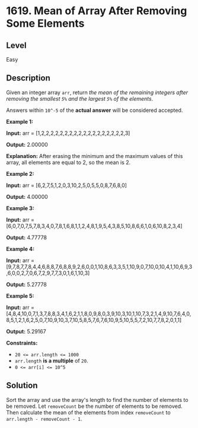 # 1619. Mean of Array After Removing Some Elements
## Level
Easy

## Description
Given an integer array `arr`, return *the mean of the remaining integers after removing the smallest `5%` and the largest `5%` of the elements*.

Answers within `10^-5` of the **actual answer** will be considered accepted.

**Example 1:**

**Input:** arr = [1,2,2,2,2,2,2,2,2,2,2,2,2,2,2,2,2,2,2,3]

**Output:** 2.00000

**Explanation:** After erasing the minimum and the maximum values of this array, all elements are equal to 2, so the mean is 2.

**Example 2:**

**Input:** arr = [6,2,7,5,1,2,0,3,10,2,5,0,5,5,0,8,7,6,8,0]

**Output:** 4.00000

**Example 3:**

**Input:** arr = [6,0,7,0,7,5,7,8,3,4,0,7,8,1,6,8,1,1,2,4,8,1,9,5,4,3,8,5,10,8,6,6,1,0,6,10,8,2,3,4]

**Output:** 4.77778

**Example 4:**

**Input:** arr = [9,7,8,7,7,8,4,4,6,8,8,7,6,8,8,9,2,6,0,0,1,10,8,6,3,3,5,1,10,9,0,7,10,0,10,4,1,10,6,9,3,6,0,0,2,7,0,6,7,2,9,7,7,3,0,1,6,1,10,3]

**Output:** 5.27778

**Example 5:**

**Input:** arr = [4,8,4,10,0,7,1,3,7,8,8,3,4,1,6,2,1,1,8,0,9,8,0,3,9,10,3,10,1,10,7,3,2,1,4,9,10,7,6,4,0,8,5,1,2,1,6,2,5,0,7,10,9,10,3,7,10,5,8,5,7,6,7,6,10,9,5,10,5,5,7,2,10,7,7,8,2,0,1,1]

**Output:** 5.29167

**Constraints:**

* `20 <= arr.length <= 1000`
* `arr.length` **is a multiple** of `20`.
* `0 <= arr[i] <= 10^5`

## Solution
Sort the array and use the array's length to find the number of elements to be removed. Let `removeCount` be the number of elements to be removed. Then calculate the mean of the elements from index `removeCount` to `arr.length - removeCount - 1`.
